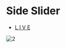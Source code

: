 # Side Slider

* [L I V E](https://steps-slider.vercel.app/)
  
 ![2](https://github.com/naleilan/steps-slider/assets/7776224/43eca698-c05b-41b1-ad8b-7db552fa287b)
